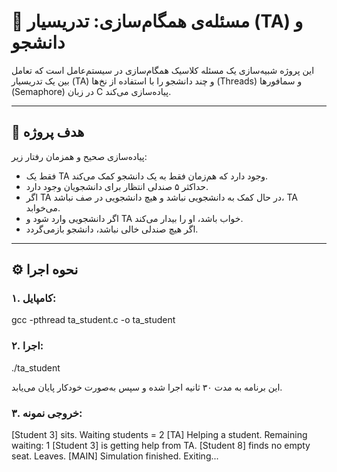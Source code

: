 # 🧵 مسئله‌ی همگام‌سازی: تدریسیار (TA) و دانشجو

این پروژه شبیه‌سازی یک مسئله کلاسیک همگام‌سازی در سیستم‌عامل است که تعامل بین یک تدریسیار (TA) و چند دانشجو را با استفاده از نخ‌ها (Threads) و سمافور‌ها (Semaphore) در زبان C پیاده‌سازی می‌کند.

---

## 🎯 هدف پروژه

پیاده‌سازی صحیح و همزمان رفتار زیر:

- فقط یک TA وجود دارد که هم‌زمان فقط به یک دانشجو کمک می‌کند.
- حداکثر ۵ صندلی انتظار برای دانشجویان وجود دارد.
- اگر TA در حال کمک به دانشجویی نباشد و هیچ دانشجویی در صف نباشد، TA می‌خوابد.
- اگر دانشجویی وارد شود و TA خواب باشد، او را بیدار می‌کند.
- اگر هیچ صندلی خالی نباشد، دانشجو بازمی‌گردد.

---

## ⚙️ نحوه اجرا

### ۱. کامپایل:


gcc -pthread ta_student.c -o ta_student

### ۲. اجرا:
./ta_student


این برنامه به مدت ۳۰ ثانیه اجرا شده و سپس به‌صورت خودکار پایان می‌یابد.
### ۳. خروجی نمونه:
[Student 3] sits. Waiting students = 2
[TA] Helping a student. Remaining waiting: 1
[Student 3] is getting help from TA.
[Student 8] finds no empty seat. Leaves.
[MAIN] Simulation finished. Exiting...




